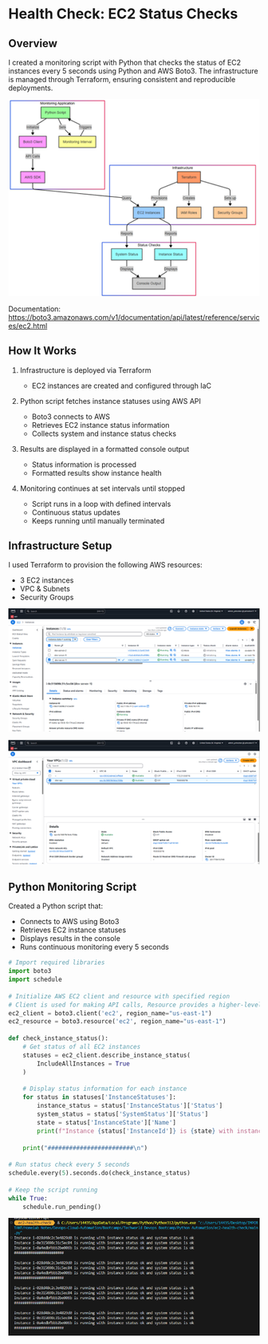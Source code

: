 #  Health Check: EC2 Status Checks

## Overview
I created a monitoring script with Python that checks the status of EC2 instances every 5 seconds using Python and AWS Boto3. The infrastructure is managed through Terraform, ensuring consistent and reproducible deployments.

![diagram](https://github.com/Princeton45/ec2-health-check/blob/main/images/diagram.png)

Documentation: https://boto3.amazonaws.com/v1/documentation/api/latest/reference/services/ec2.html

## How It Works
1. Infrastructure is deployed via Terraform
   - EC2 instances are created and configured through IaC

2. Python script fetches instance statuses using AWS API
   - Boto3 connects to AWS
   - Retrieves EC2 instance status information
   - Collects system and instance status checks

3. Results are displayed in a formatted console output
   - Status information is processed
   - Formatted results show instance health

4. Monitoring continues at set intervals until stopped
   - Script runs in a loop with defined intervals
   - Continuous status updates
   - Keeps running until manually terminated

## Infrastructure Setup
I used Terraform to provision the following AWS resources:
- 3 EC2 instances
- VPC & Subnets
- Security Groups

![ec2](https://github.com/Princeton45/ec2-health-check/blob/main/images/ec2-instances.png)

![vpc](https://github.com/Princeton45/ec2-health-check/blob/main/images/vpc.png)


## Python Monitoring Script
Created a Python script that:
- Connects to AWS using Boto3
- Retrieves EC2 instance statuses
- Displays results in the console
- Runs continuous monitoring every 5 seconds

```python
# Import required libraries
import boto3
import schedule

# Initialize AWS EC2 client and resource with specified region
# Client is used for making API calls, Resource provides a higher-level object-oriented interface
ec2_client = boto3.client('ec2', region_name="us-east-1")
ec2_resource = boto3.resource('ec2', region_name="us-east-1")

def check_instance_status():
    # Get status of all EC2 instances
    statuses = ec2_client.describe_instance_status(
        IncludeAllInstances = True
    )
    
    # Display status information for each instance
    for status in statuses['InstanceStatuses']:
        instance_status = status['InstanceStatus']['Status']
        system_status = status['SystemStatus']['Status']
        state = status['InstanceState']['Name']
        print(f"Instance {status['InstanceId']} is {state} with instance status {instance_status} and system status is {system_status} ")
    
    print("########################\n")

# Run status check every 5 seconds
schedule.every(5).seconds.do(check_instance_status)

# Keep the script running
while True:
    schedule.run_pending()
```

![output](https://github.com/Princeton45/ec2-health-check/blob/main/images/output.png)
